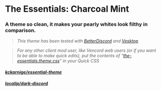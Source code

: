 # The Essentials: Charcoal Mint
### A theme so clean, it makes your pearly whites look filthy in comparison.

> *This theme has been tested with [BetterDiscord](https://betterdiscord.app) and [Vesktop](https://github.com/Vencord/Vesktop/)*

> *For any other client mod user, like Vencord web users (or if you want to be able to make quick edits), put the contents of "[the-essentials.theme.css](https://github.com/kckarnige/essential-theme-clean/blob/main/the-essentials-clean.theme.css)" in your Quick CSS*

#### *[kckarnige/essential-theme](https://github.com/kckarnige/essential-theme)*

#### *[localip/dark-discord](https://github.com/localip/dark-discord)*
